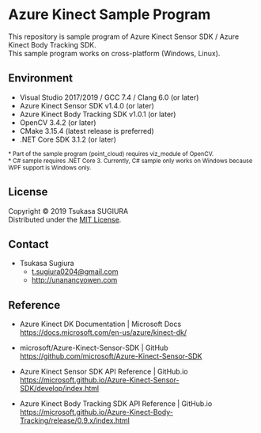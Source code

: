Azure Kinect Sample Program
===========================

This repository is sample program of Azure Kinect Sensor SDK / Azure Kinect Body Tracking SDK.  
This sample program works on cross-platform (Windows, Linux).  

Environment
-----------
* Visual Studio 2017/2019 / GCC 7.4 / Clang 6.0 (or later) 
* Azure Kinect Sensor SDK v1.4.0 (or later)
* Azure Kinect Body Tracking SDK v1.0.1 (or later)
* OpenCV 3.4.2 (or later)
* CMake 3.15.4 (latest release is preferred)
* .NET Core SDK 3.1.2 (or later)

<sup>&#042; Part of the sample program (point_cloud) requires viz_module of OpenCV.</sup>  
<sup>&#042; C# sample requires .NET Core 3. Currently, C# sample only works on Windows because WPF support is Windows only.</sup>  

License
-------
Copyright &copy; 2019 Tsukasa SUGIURA  
Distributed under the [MIT License](http://www.opensource.org/licenses/mit-license.php "MIT License | Open Source Initiative").

Contact
-------
* Tsukasa Sugiura  
    * <t.sugiura0204@gmail.com>  
    * <http://unanancyowen.com>  

Reference
---------
* Azure Kinect DK Documentation | Microsoft Docs  
  <https://docs.microsoft.com/en-us/azure/kinect-dk/>

* microsoft/Azure-Kinect-Sensor-SDK | GitHub  
  <https://github.com/microsoft/Azure-Kinect-Sensor-SDK>

* Azure Kinect Sensor SDK API Reference | GitHub.io  
  <https://microsoft.github.io/Azure-Kinect-Sensor-SDK/develop/index.html>

* Azure Kinect Body Tracking SDK API Reference | GitHub.io  
  <https://microsoft.github.io/Azure-Kinect-Body-Tracking/release/0.9.x/index.html>